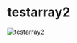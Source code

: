 # testarray2
![testarray2](https://cloud.githubusercontent.com/assets/22131898/22533399/8d8472fc-e920-11e6-820a-78d6061daabf.PNG)
